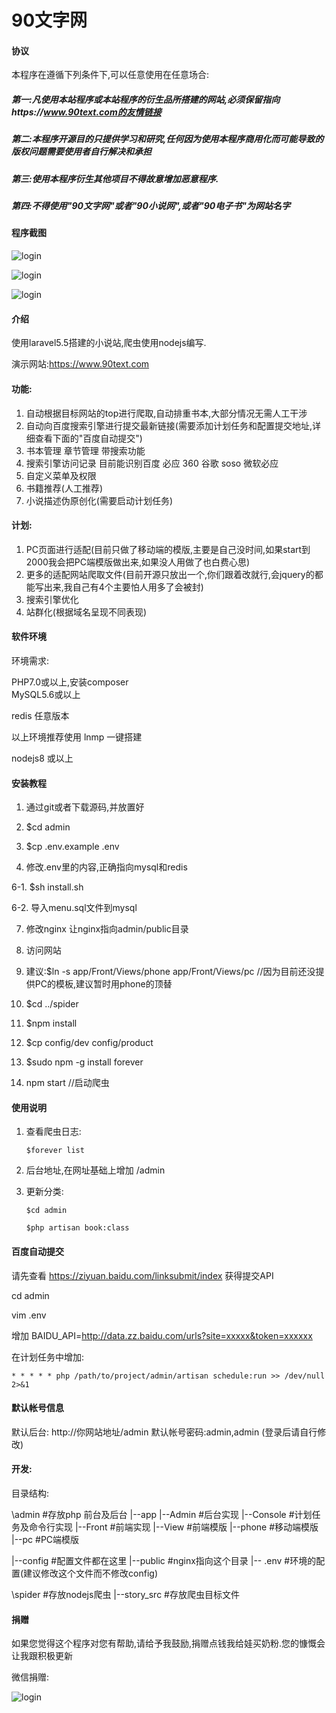# 90文字网

#### 协议

本程序在遵循下列条件下,可以任意使用在任意场合:

##### 第一:凡使用本站程序或本站程序的衍生品所搭建的网站,必须保留指向https://www.90text.com的友情链接

##### 第二:本程序开源目的只提供学习和研究,任何因为使用本程序商用化而可能导致的版权问题需要使用者自行解决和承担

##### 第三:使用本程序衍生其他项目不得故意增加恶意程序.

##### 第四:不得使用"90文字网"或者"90小说网",或者"90电子书"为网站名字



#### 程序截图

![login](https://github.com/gclinux/90story/raw/master/screenshots/admin1.jpg) 

![login](https://github.com/gclinux/90story/raw/master/screenshots/front1.jpg) 

![login](https://github.com/gclinux/90story/raw/master/screenshots/front2.jpg) 



#### 介绍

使用laravel5.5搭建的小说站,爬虫使用nodejs编写.

演示网站:https://www.90text.com


#### 功能:
1. 自动根据目标网站的top进行爬取,自动排重书本,大部分情况无需人工干涉
2. 自动向百度搜索引擎进行提交最新链接(需要添加计划任务和配置提交地址,详细查看下面的"百度自动提交")
3. 书本管理 章节管理 带搜索功能
4. 搜索引擎访问记录 目前能识别百度 必应 360 谷歌 soso 微软必应 
5. 自定义菜单及权限
6. 书籍推荐(人工推荐)
7. 小说描述伪原创化(需要启动计划任务)

#### 计划:
1. PC页面进行适配(目前只做了移动端的模版,主要是自己没时间,如果start到2000我会把PC端模版做出来,如果没人用做了也白费心思)
2. 更多的适配网站爬取文件(目前开源只放出一个,你们跟着改就行,会jquery的都能写出来,我自己有4个主要怕人用多了会被封)
3. 搜索引擎优化
5. 站群化(根据域名呈现不同表现)

#### 软件环境
环境需求:

PHP7.0或以上,安装composer  
MySQL5.6或以上

redis 任意版本

以上环境推荐使用  lnmp 一键搭建

nodejs8 或以上

[lnmp]: https://lnmp.org/install.html


#### 安装教程

1. 通过git或者下载源码,并放置好

2. $cd admin

4. $cp .env.example .env

5. 修改.env里的内容,正确指向mysql和redis

6-1. $sh install.sh

6-2. 导入menu.sql文件到mysql

7. 修改nginx 让nginx指向admin/public目录

8. 访问网站

9. 建议:$ln -s app/Front/Views/phone app/Front/Views/pc //因为目前还没提供PC的模板,建议暂时用phone的顶替



10. $cd ../spider

11. $npm install

12. $cp config/dev config/product

13. $sudo npm -g install forever

14. npm start //启动爬虫

    

#### 使用说明

1. 查看爬虫日志:

   `$forever list`

2. 后台地址,在网址基础上增加 /admin

3. 更新分类:

   `$cd admin`

   `$php artisan book:class`



#### 百度自动提交
请先查看 https://ziyuan.baidu.com/linksubmit/index 获得提交API

cd admin

vim .env

增加 BAIDU_API=http://data.zz.baidu.com/urls?site=xxxxx&token=xxxxxx

在计划任务中增加:

`* * * * * php /path/to/project/admin/artisan schedule:run >> /dev/null 2>&1`



#### 默认帐号信息
默认后台: http://你网站地址/admin
默认帐号密码:admin,admin (登录后请自行修改)



#### 开发:

目录结构:

\admin #存放php 前台及后台
|--app
    |--Admin #后台实现
    |--Console #计划任务及命令行实现
    |--Front     #前端实现
          |--View  #前端模版
                 |--phone #移动端模版
                 |--pc   #PC端模版

|--config #配置文件都在这里
|--public #nginx指向这个目录
|-- .env  #环境的配置(建议修改这个文件而不修改config)

\spider #存放nodejs爬虫
   |--story_src   #存放爬虫目标文件



#### 捐赠

如果您觉得这个程序对您有帮助,请给予我鼓励,捐赠点钱我给娃买奶粉.您的慷慨会让我跟积极更新

微信捐赠:

 ![login](https://github.com/gclinux/90story/raw/master/screenshots/wechat.png) 







